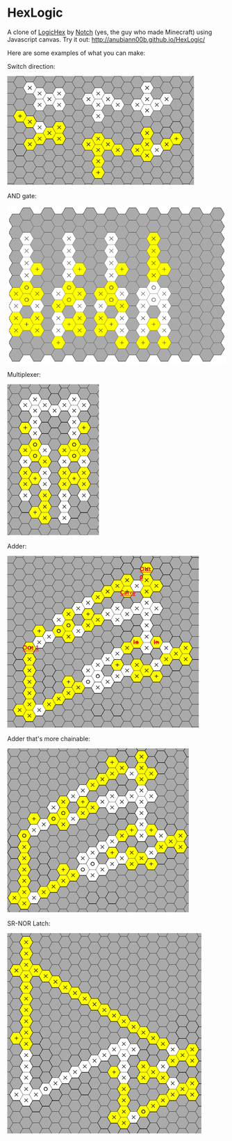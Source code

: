 HexLogic
========

A clone of [LogicHex](https://mojang.com/notch/logichex/) by [Notch](https://mojang.com/notch/) (yes, the guy who made Minecraft) using Javascript canvas. Try it out: http://anubiann00b.github.io/HexLogic/

Here are some examples of what you can make:

Switch direction:

![Switching direction.](img/dirswitch.png)

AND gate:

![AND gate.](img/and.png)

Multiplexer:

![Multiplexer.](img/multiplexer.png)

Adder:

![Example of an Adder.](img/adder.png)

Adder that's more chainable:

![Chainable Adder](img/adder_chain.png)

SR-NOR Latch:

![SR-NOR Latch](img/srnor.png)